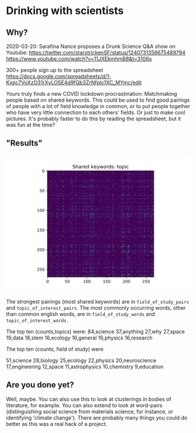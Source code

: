 # Drinking with scientists

## Why?
2020-03-20: Sarafina Nance proposes a Drunk Science Q&A show on Youtube:
https://twitter.com/starstrickenSF/status/1240731356675489794
https://www.youtube.com/watch?v=11JXEkmhmB8&t=3106s

300+ people sign up to the spreadsheet https://docs.google.com/spreadsheets/d/1-Kigic7VoXzO31rXyLOSE4d9fQb3ZrNfplc1XC_MYmc/edit

Yours truly finds a new COVID lockdown procrastination: Matchmaking people based on shared keywords. This could be used to find good pairings of people with a lot of field knowledge in common, or to put people together who have very little connection to each others' fields. Or just to make cool pictures. It's probably faster to do this by reading the spreadsheet, but it was fun at the time?

## "Results"
![This is ripe for a clustering algorithm](topic_viz.svg)

The strongest pairings (most shared keywords) are in `field_of_study_pairs` and `topic_of_interest_pairs`. The most commonly occurring words, other than common english words, are in `field_of_study_words` and `topic_of_interest_words.`

The top ten (counts,topics) were:
84,science
37,anything
27,why
27,space
19,data
18,stem
16,ecology
16,general
16,physics
16,research

The top ten (counts, field of study) were

51,science
28,biology
25,ecology
22,physics
20,neuroscience
17,engineering
12,space
11,astrophysics
10,chemistry
9,education

## Are you done yet?

Well, maybe. You can also use this to look at clusterings in bodies of literature, for example. You can also extend to look at word-pairs (distinguishing social science from materials science, for instance, or identifying 'climate change'). There are probably many things you could do better as this was a real hack of a project.
